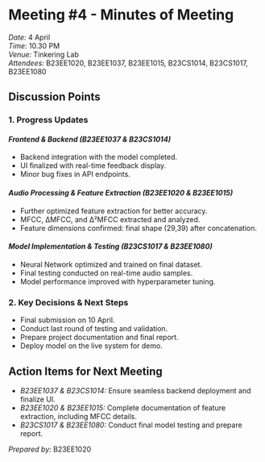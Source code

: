 # Meeting #4 - Minutes of Meeting

*Date:* 4 April  
*Time:* 10.30 PM  
*Venue:* Tinkering Lab  
*Attendees:* B23EE1020, B23EE1037, B23EE1015, B23CS1014, B23CS1017, B23EE1080  

## Discussion Points

### 1. Progress Updates

#### *Frontend & Backend (B23EE1037 & B23CS1014)*
- Backend integration with the model completed.
- UI finalized with real-time feedback display.
- Minor bug fixes in API endpoints.

#### *Audio Processing & Feature Extraction (B23EE1020 & B23EE1015)*
- Further optimized feature extraction for better accuracy.
- MFCC, ΔMFCC, and Δ²MFCC extracted and analyzed.
- Feature dimensions confirmed: final shape (29,39) after concatenation.

#### *Model Implementation & Testing (B23CS1017 & B23EE1080)*
- Neural Network optimized and trained on final dataset.
- Final testing conducted on real-time audio samples.
- Model performance improved with hyperparameter tuning.

### 2. Key Decisions & Next Steps
- Final submission on 10 April.
- Conduct last round of testing and validation.
- Prepare project documentation and final report.
- Deploy model on the live system for demo.

## Action Items for Next Meeting

- *B23EE1037 & B23CS1014:* Ensure seamless backend deployment and finalize UI.
- *B23EE1020 & B23EE1015:* Complete documentation of feature extraction, including MFCC details.
- *B23CS1017 & B23EE1080:* Conduct final model testing and prepare report.

*Prepared by:* B23EE1020